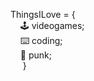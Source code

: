 ThingsILove = {<br>
&nbsp;&nbsp;&nbsp;&nbsp;🕹️ videogames;<br>
&nbsp;&nbsp;&nbsp;&nbsp;⌨️ coding;<br>
&nbsp;&nbsp;&nbsp;&nbsp;🎸 punk;<br>
&nbsp;&nbsp;&nbsp;&nbsp;  }<br>
